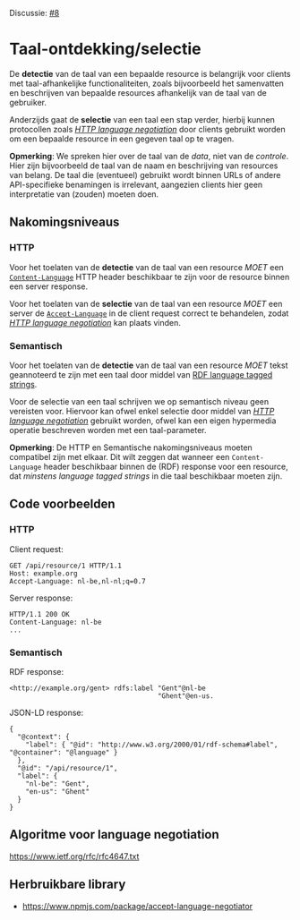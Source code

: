 Discussie: [#8](https://github.com/pietercolpaert/generieke-hypermedia-api/issues/8)

# Taal-ontdekking/selectie

De **detectie** van de taal van een bepaalde resource is belangrijk voor clients met taal-afhankelijke functionaliteiten,
zoals bijvoorbeeld het samenvatten en beschrijven van bepaalde resources afhankelijk van de taal van de gebruiker.

Anderzijds gaat de **selectie** van een taal een stap verder,
hierbij kunnen protocollen zoals [_HTTP language negotiation_](https://www.w3.org/International/questions/qa-when-lang-neg)
door clients gebruikt worden om een bepaalde resource in een gegeven taal op te vragen.

**Opmerking**: We spreken hier over de taal van de _data_, niet van de _controle_.
Hier zijn bijvoorbeeld de taal van de naam en beschrijving van resources van belang.
De taal die (eventueel) gebruikt wordt binnen URLs of andere API-specifieke benamingen is irrelevant,
aangezien clients hier geen interpretatie van (zouden) moeten doen.

## Nakomingsniveaus

### HTTP

Voor het toelaten van de **detectie** van de taal van een resource _MOET_
een [`Content-Language`](https://developer.mozilla.org/en-US/docs/Web/HTTP/Headers/Content-Language)
HTTP header beschikbaar te zijn voor de resource binnen een server response.

Voor het toelaten van de **selectie** van de taal van een resource _MOET_
een server de [`Accept-Language`](https://developer.mozilla.org/en-US/docs/Web/HTTP/Headers/Accept-Language)
in de client request correct te behandelen, zodat [_HTTP language negotiation_](https://www.w3.org/International/questions/qa-when-lang-neg)
kan plaats vinden.

### Semantisch

Voor het toelaten van de **detectie** van de taal van een resource _MOET_
tekst geannoteerd te zijn met een taal door middel van [RDF language tagged strings](https://www.w3.org/TR/rdf11-concepts/#dfn-language-tagged-string).

Voor de selectie van een taal schrijven we op semantisch niveau geen vereisten voor.
Hiervoor kan ofwel enkel selectie door middel van [_HTTP language negotiation_](https://www.w3.org/International/questions/qa-when-lang-neg)
gebruikt worden, ofwel kan een eigen hypermedia operatie beschreven worden met een taal-parameter.

**Opmerking**: De HTTP en Semantische nakomingsniveaus moeten compatibel zijn met elkaar.
Dit wilt zeggen dat wanneer een `Content-Language` header beschikbaar binnen de (RDF) response voor een resource,
dat _minstens_ _language tagged strings_ in die taal beschikbaar moeten zijn.

## Code voorbeelden

### HTTP

Client request:
```
GET /api/resource/1 HTTP/1.1
Host: example.org
Accept-Language: nl-be,nl-nl;q=0.7
```

Server response:
```
HTTP/1.1 200 OK 
Content-Language: nl-be
...
```

### Semantisch

RDF response:
```
<http://example.org/gent> rdfs:label "Gent"@nl-be
                                     "Ghent"@en-us.
```

JSON-LD response:
```
{
  "@context": {
  	"label": { "@id": "http://www.w3.org/2000/01/rdf-schema#label", "@container": "@language" }
  },
  "@id": "/api/resource/1",
  "label": {
  	"nl-be": "Gent",
  	"en-us": "Ghent"
  }
}
```

## Algoritme voor language negotiation

https://www.ietf.org/rfc/rfc4647.txt

## Herbruikbare library

* https://www.npmjs.com/package/accept-language-negotiator
